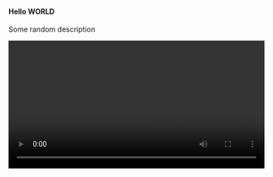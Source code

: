 #### Hello WORLD

Some random description

<video style="width: 100%; height: auto;" controls>
  <source src="http://localhost:5173/test-video.mov" type="video/mp4">
  Your browser does not support the video tag.
</video>